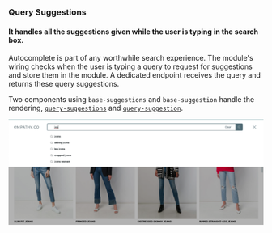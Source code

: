 <div grid="~ cols-6 gap-4">

  <div class="col-start-1 col-span-1">
  <ModulesIndex :currentItem="6" :nextPage="30"/>
  </div>

  <div class="col-start-2 col-span-5">

### **Query Suggestions**

#### It handles all the suggestions given while the user is typing in the search box.

Autocomplete is part of any worthwhile search experience. The module's wiring checks when the user is typing a query to request for suggestions and store them in the module. A dedicated endpoint receives the query and returns these query suggestions.

Two components using `base-suggestions` and `base-suggestion` handle the rendering, [`query-suggestions`](https://github.com/empathyco/x/blob/main/packages/x-components/src/x-modules/query-suggestions/components/query-suggestions.vue) and [`query-suggestion`](https://github.com/empathyco/x/blob/main/packages/x-components/src/x-modules/query-suggestions/components/query-suggestion.vue).


![query-suggestions.png](../../../../images/query-suggestions.png)
  
</div>
</div>
